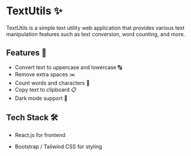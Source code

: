 # TextUtils ✨
TextUtils is a simple text utility web application that provides various text manipulation features such as text conversion, word counting, and more.

## Features 🚀

- Convert text to uppercase and lowercase 🔠
- Remove extra spaces ✂️
- Count words and characters 🔢
- Copy text to clipboard 📋
- Dark mode support 🌙

## Tech Stack 🛠️

- React.js for frontend

- Bootstrap / Tailwind CSS for styling

